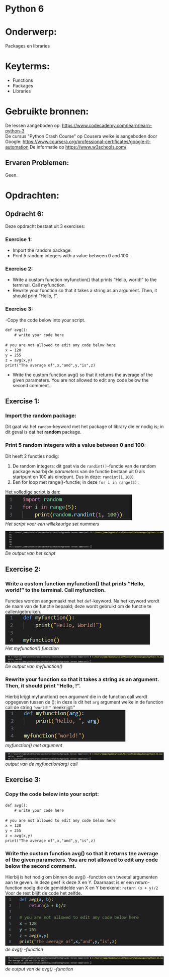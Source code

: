 # Python 6
# Onderwerp:
Packages en libraries

# Keyterms:
- Functions
- Packages
- Libraries

# Gebruikte bronnen:
De lessen aangeboden op:
     https://www.codecademy.com/learn/learn-python-3  
De cursus "Python Crash Course" op Cousera welke is aangeboden door Google: 
    https://www.coursera.org/professional-certificates/google-it-automation
De informatie op https://www.w3schools.com/ 

## Ervaren Problemen:
Geen.

# Opdrachten:
## Opdracht 6:
Deze opdracht bestaat uit 3 exercises:
### Exercise 1:
- Import the random package.
- Print 5 random integers with a value between 0 and 100.

### Exercise 2:
- Write a custom function myfunction() that prints “Hello, world!” to the terminal. Call myfunction.
- Rewrite your function so that it takes a string as an argument. Then, it should print “Hello, <string>!”.

### Exercise 3:
-Copy the code below into your script.
```
def avg():
	# write your code here

# you are not allowed to edit any code below here
x = 128
y = 255
z = avg(x,y)
print("The average of",x,"and",y,"is",z)
```
- Write the custom function avg() so that it returns the average of the given parameters. You are not allowed to edit any code below the second comment.

## Exercise 1:
### Import the random package:
Dit gaat via het ```random```-keyword met het package of library die er nodig is; in dit geval is dat het **random** package.

### Print 5 random integers with a value between 0 and 100:
Dit heeft 2 functies nodig:
1) De random integers: dit gaat via de ```randint()```-functie van de random package waarbij de *parameters* van de functie bestaan uit 0 als startpunt en 100 als eindpunt.
Dus in deze: ```randint(1,100)```
2) Een for loop met range()-functie; in deze ```for i in range(5):```

Het volledige script is dan:  
![Het script voor een willekeurige set nummers](/00_includes/Python_images/opdracht6_1_1.png)  
*Het script voor een willekeurige set nummers* 

![De output van het script](/00_includes/Python_images/opdracht6_1_1_output.png)  
*De output van het script*


## Exercise 2:
### Write a custom function myfunction() that prints “Hello, world!” to the terminal. Call myfunction.
Functies worden aangemaakt met het ```def```-keyword. Na het keyword wordt de naam van de functie bepaald; deze wordt gebruikt om de functie te callen/gebruiken.   
![het myfunction() function](/00_includes/Python_images/opdracht6_2_1.png)  
*Het myfunction() function*

![De output van myfunction](/00_includes/Python_images/opdracht6_2_1_output.png)    
*De output van myfunction()*


### Rewrite your function so that it takes a string as an argument. Then, it should print “Hello, <string>!”.
Hierbij krijgt myfunction() een *argument* die in de function call wordt opgegeven tussen de (); in deze is dit het ```arg``` argument welke in de function call de string ```"world!"``` meekrijgt:"  
![myfunction(arg)](/00_includes/Python_images/opdracht6_2_2.png)  
*myfunction() met argument* 

![Output van de myfunction(arg) call](/00_includes/Python_images/opdracht6_2_2_output.png)  
*output van de myfunction(arg) call* 

## Exercise 3:
### Copy the code below into your script:
```
def avg():
	# write your code here

# you are not allowed to edit any code below here
x = 128
y = 255
z = avg(x,y)
print("The average of",x,"and",y,"is",z)
```
### Write the custom function avg() so that it returns the average of the given parameters. You are not allowed to edit any code below the second comment.

Hierbij is het nodig om binnen de avg() -function een tweetal argumenten aan te geven. In deze geef ik deze X en Y. Daarnaast is er een *return*-function nodig die de gemiddelde van X en Y berekend: ```return (x + y)/2``` 
Voor de rest blijft de code het zelfde.
![de avg()-function](/00_includes/Python_images/opdracht6_3_1.png)  
*de avg() -function*

![De output van de avg() -function](/00_includes/Python_images/opdracht6_3_1_output.png)  
*de output van de avg() -function*